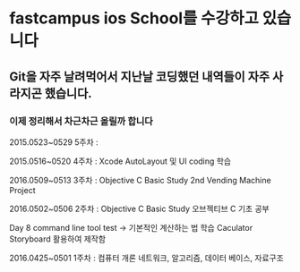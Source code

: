 # fastcampus ios School를 수강하고 있습니다
## Git을 자주 날려먹어서 지난날 코딩했던 내역들이 자주 사라지곤 했습니다.
### 이제 정리해서 차근차근 올릴까 합니다

2015.0523~0529 5주차 :

2015.0516~0520 4주차 : Xcode AutoLayout 및 UI coding 학습

2016.0509~0513 3주차 : Objective C Basic Study 2nd Vending Machine Project 

2016.0502~0506 2주차 : Objective C Basic Study 오브젝티브 C 기초 공부

Day 8 
command line tool test -> 기본적인 계산하는 법 학습 
Caculator Storyboard 활용하여 제작함

2016.0425~0501 1주차 : 컴퓨터 개론 네트워크, 알고리즘, 데이터 베이스, 자료구조
